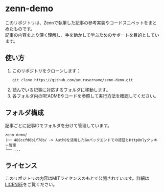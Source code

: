 # zenn-demo

このリポジトリは、Zennで執筆した記事の参考実装やコードスニペットをまとめたものです。  
記事の内容をより深く理解し、手を動かして学ぶためのサポートを目的としています。

## 使い方

1. このリポジトリをクローンします：
   ```
   git clone https://github.com/yourusername/zenn-demo.git
   ```
2. 読んでいる記事に対応するフォルダに移動します。
3. 各フォルダ内のREADMEやコードを参照して実行方法を確認してください。

## フォルダ構成

記事ごとに記事IDでフォルダを分けて管理しています。

```
zenn-demo/
├── 486ccfd8b1f78b/ -> Auth0を活用したGoバックエンドでの認証とHttpOnlyクッキー管理
└── ...
```

## ライセンス

このリポジトリの内容はMITライセンスのもとで公開されています。詳細は[LICENSE](LICENSE)をご覧ください。
